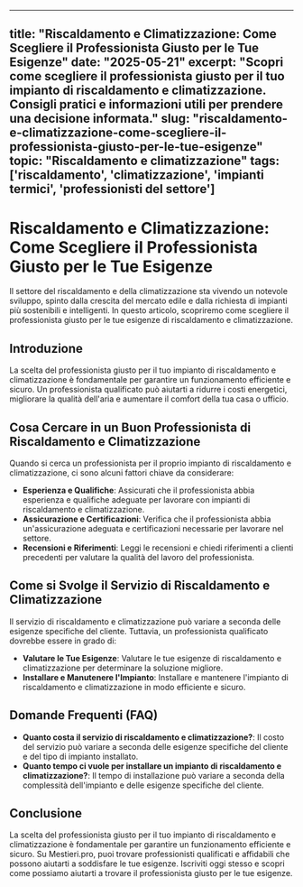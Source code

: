 
---
title: "Riscaldamento e Climatizzazione: Come Scegliere il Professionista Giusto per le Tue Esigenze"
date: "2025-05-21"
excerpt: "Scopri come scegliere il professionista giusto per il tuo impianto di riscaldamento e climatizzazione. Consigli pratici e informazioni utili per prendere una decisione informata."
slug: "riscaldamento-e-climatizzazione-come-scegliere-il-professionista-giusto-per-le-tue-esigenze"
topic: "Riscaldamento e climatizzazione"
tags: ['riscaldamento', 'climatizzazione', 'impianti termici', 'professionisti del settore']
---

# Riscaldamento e Climatizzazione: Come Scegliere il Professionista Giusto per le Tue Esigenze

Il settore del riscaldamento e della climatizzazione sta vivendo un notevole sviluppo, spinto dalla crescita del mercato edile e dalla richiesta di impianti più sostenibili e intelligenti. In questo articolo, scopriremo come scegliere il professionista giusto per le tue esigenze di riscaldamento e climatizzazione.

## Introduzione

La scelta del professionista giusto per il tuo impianto di riscaldamento e climatizzazione è fondamentale per garantire un funzionamento efficiente e sicuro. Un professionista qualificato può aiutarti a ridurre i costi energetici, migliorare la qualità dell'aria e aumentare il comfort della tua casa o ufficio.

## Cosa Cercare in un Buon Professionista di Riscaldamento e Climatizzazione

Quando si cerca un professionista per il proprio impianto di riscaldamento e climatizzazione, ci sono alcuni fattori chiave da considerare:

* **Esperienza e Qualifiche**: Assicurati che il professionista abbia esperienza e qualifiche adeguate per lavorare con impianti di riscaldamento e climatizzazione.
* **Assicurazione e Certificazioni**: Verifica che il professionista abbia un'assicurazione adeguata e certificazioni necessarie per lavorare nel settore.
* **Recensioni e Riferimenti**: Leggi le recensioni e chiedi riferimenti a clienti precedenti per valutare la qualità del lavoro del professionista.

## Come si Svolge il Servizio di Riscaldamento e Climatizzazione

Il servizio di riscaldamento e climatizzazione può variare a seconda delle esigenze specifiche del cliente. Tuttavia, un professionista qualificato dovrebbe essere in grado di:

* **Valutare le Tue Esigenze**: Valutare le tue esigenze di riscaldamento e climatizzazione per determinare la soluzione migliore.
* **Installare e Manutenere l'Impianto**: Installare e mantenere l'impianto di riscaldamento e climatizzazione in modo efficiente e sicuro.

## Domande Frequenti (FAQ)

* **Quanto costa il servizio di riscaldamento e climatizzazione?**: Il costo del servizio può variare a seconda delle esigenze specifiche del cliente e del tipo di impianto installato.
* **Quanto tempo ci vuole per installare un impianto di riscaldamento e climatizzazione?**: Il tempo di installazione può variare a seconda della complessità dell'impianto e delle esigenze specifiche del cliente.

## Conclusione

La scelta del professionista giusto per il tuo impianto di riscaldamento e climatizzazione è fondamentale per garantire un funzionamento efficiente e sicuro. Su Mestieri.pro, puoi trovare professionisti qualificati e affidabili che possono aiutarti a soddisfare le tue esigenze. Iscriviti oggi stesso e scopri come possiamo aiutarti a trovare il professionista giusto per le tue esigenze.
